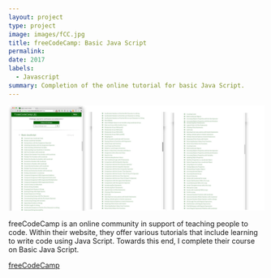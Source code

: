 ```yaml
---
layout: project
type: project
image: images/fCC.jpg
title: freeCodeCamp: Basic Java Script
permalink: 
date: 2017
labels:
  - Javascript
summary: Completion of the online tutorial for basic Java Script.
---
```


<img class="ui medium right floated rounded image" src="../images/fCC2.jpg">

freeCodeCamp is an online community in support of teaching people to code.  Within their website, they offer various tutorials that include learning to write code using Java Script.  Towards this end, I complete their course on Basic Java Script.
 
<a href="https://www.freecodecamp.org/">freeCodeCamp</a>
